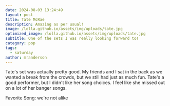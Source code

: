 ```yaml
---
date: 2024-08-03 13:24:49
layout: post
title: Tate McRae
description: Amazing as per usual!
image: /lolla.github.io/assets/img/uploads/tate.jpg
optimized_image: /lolla.github.io/assets/img/uploads/tate.jpg
subtitle: One of the sets I was really looking forward to!
category: pop
tags:
  - saturday
author: mranderson
---
```


Tate's set was actually pretty good. My friends and I sat in the back as we wanted a break from the crowds, but we still had just as much fun. Tate's a good performer, but I didn't like her song choices. I feel like she missed out on a lot of her banger songs.

Favorite Song: we're not alike